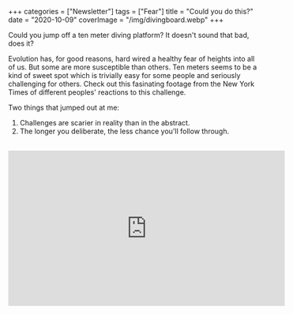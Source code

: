 +++
categories = ["Newsletter"]
tags = ["Fear"]
title = "Could you do this?"
date = "2020-10-09"
coverImage = "/img/divingboard.webp"
+++

Could you jump off a ten meter diving platform? It doesn't sound that bad, does it?

<!--more-->

Evolution has, for good reasons, hard wired a healthy fear of heights into all of us. But some are more susceptible than others. Ten meters seems to be a kind of sweet spot which is trivially easy for some people and seriously challenging for others. Check out this fasinating footage from the New York Times of different peoples' reactions to this challenge.

Two things that jumped out at me:

1. Challenges are scarier in reality than in the abstract.
1. The longer you deliberate, the less chance you'll follow through.

<br>

<iframe width="560" height="315" src="https://www.youtube.com/embed/5QMlIjSnt_E" frameborder="0" allow="accelerometer; autoplay; clipboard-write; encrypted-media; gyroscope; picture-in-picture" allowfullscreen></iframe>
